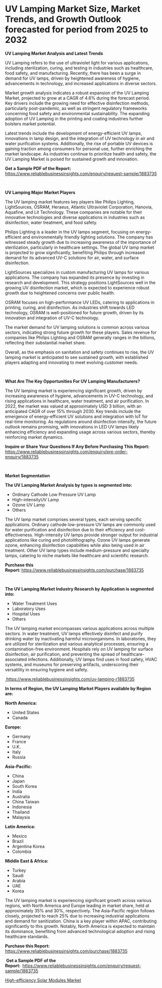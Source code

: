 <p><h1>UV Lamping Market Size, Market Trends, and Growth Outlook forecasted for period from 2025 to 2032</h1></p><p><strong>UV Lamping Market Analysis and Latest Trends</strong></p>
<p><p>UV Lamping refers to the use of ultraviolet light for various applications, including sterilization, curing, and testing in industries such as healthcare, food safety, and manufacturing. Recently, there has been a surge in demand for UV lamps, driven by heightened awareness of hygiene, advancements in technology, and increased applications in diverse sectors.</p><p>Market growth analysis indicates a robust expansion of the UV Lamping Market, projected to grow at a CAGR of 4.6% during the forecast period. Key drivers include the growing need for effective disinfection methods, particularly post-pandemic, as well as stringent regulatory frameworks concerning food safety and environmental sustainability. The expanding adoption of UV Lamping in the printing and coating industries further bolsters market potential.</p><p>Latest trends include the development of energy-efficient UV lamps, innovations in lamp design, and the integration of UV technology in air and water purification systems. Additionally, the rise of portable UV devices is gaining traction among consumers for personal use, further enriching the market landscape. As industries continue to prioritize health and safety, the UV Lamping Market is poised for sustained growth and innovation.</p></p>
<p><strong>Get a Sample PDF of the Report:&nbsp;</strong> <a href="https://www.reliablebusinessinsights.com/enquiry/request-sample/1883735?utm_campaign=2234&utm_medium=2&utm_source=Github&utm_content=ia&utm_term=14022025&utm_id=uv-lamping">https://www.reliablebusinessinsights.com/enquiry/request-sample/1883735</a></p>
<p>&nbsp;</p>
<p><strong>UV Lamping Major Market Players</strong></p>
<p><p>The UV lamping market features key players like Philips Lighting, LightSources, OSRAM, Heraeus, Atlantic Ultraviolet Corporation, Hanovia, Aquafine, and Lit Technology. These companies are notable for their innovative technologies and diverse applications in industries such as disinfection, water treatment, and food safety.</p><p>Philips Lighting is a leader in the UV lamps segment, focusing on energy-efficient and environmentally friendly lighting solutions. The company has witnessed steady growth due to increasing awareness of the importance of sterilization, particularly in healthcare settings. The global UV lamp market is projected to grow significantly, benefiting Philips through increased demand for its advanced UV-C solutions for air, water, and surface disinfection.</p><p>LightSources specializes in custom manufacturing UV lamps for various applications. The company has expanded its presence by investing in research and development. This strategy positions LightSources well in the growing UV disinfection market, which is expected to experience robust growth due to heightened concerns over public health.</p><p>OSRAM focuses on high-performance UV LEDs, catering to applications in printing, curing, and disinfection. As industries shift towards LED technology, OSRAM is well-positioned for future growth, driven by its innovation and integration of UV-C technology.</p><p>The market demand for UV lamping solutions is common across various sectors, indicating strong future growth for these players. Sales revenue for companies like Philips Lighting and OSRAM generally ranges in the billions, reflecting their substantial market share.</p><p>Overall, as the emphasis on sanitation and safety continues to rise, the UV lamping market is anticipated to see sustained growth, with established players adapting and innovating to meet evolving customer needs.</p></p>
<p>&nbsp;</p>
<p><strong>What Are The Key Opportunities For UV Lamping Manufacturers?</strong></p>
<p><p>The UV lamping market is experiencing significant growth, driven by increasing awareness of hygiene, advancements in UV-C technology, and rising applications in healthcare, water treatment, and air purification. In 2022, the market was valued at approximately USD 3 billion, with an anticipated CAGR of over 15% through 2030. Key trends include the emergence of energy-efficient UV solutions and integration with IoT for real-time monitoring. As regulations around disinfection intensify, the future outlook remains promising, with innovations in LED UV lamps likely enhancing efficiency and expanding usage across various sectors, thereby reinforcing market dynamics.</p></p>
<p><strong>Inquire or Share Your Questions If Any Before Purchasing This Report:</strong> <a href="https://www.reliablebusinessinsights.com/enquiry/pre-order-enquiry/1883735?utm_campaign=2234&utm_medium=2&utm_source=Github&utm_content=ia&utm_term=14022025&utm_id=uv-lamping">https://www.reliablebusinessinsights.com/enquiry/pre-order-enquiry/1883735</a></p>
<p>&nbsp;</p>
<p><strong>Market Segmentation</strong></p>
<p><strong>The UV Lamping Market Analysis by types is segmented into:</strong></p>
<p><ul><li>Ordinary Cathode Low Pressure UV Lamp</li><li>High-intensityUV Lamp</li><li>Ozone UV Lamp</li><li>Others</li></ul></p>
<p><p>The UV lamp market comprises several types, each serving specific applications. Ordinary cathode low-pressure UV lamps are commonly used for water purification and disinfection due to their efficiency and cost-effectiveness. High-intensity UV lamps provide stronger output for industrial applications like curing and photolithography. Ozone UV lamps generate ozone, enhancing disinfection capabilities while also being used in air treatment. Other UV lamp types include medium-pressure and specialty lamps, catering to niche markets like healthcare and scientific research.</p></p>
<p><strong>Purchase this Report:&nbsp;</strong><a href="https://www.reliablebusinessinsights.com/purchase/1883735?utm_campaign=2234&utm_medium=2&utm_source=Github&utm_content=ia&utm_term=14022025&utm_id=uv-lamping">https://www.reliablebusinessinsights.com/purchase/1883735</a></p>
<p>&nbsp;</p>
<p><strong>The UV Lamping Market Industry Research by Application is segmented into:</strong></p>
<p><ul><li>Water Treatment Uses</li><li>Laboratory Uses</li><li>Hospital Uses</li><li>Others</li></ul></p>
<p><p>The UV lamping market encompasses various applications across multiple sectors. In water treatment, UV lamps effectively disinfect and purify drinking water by inactivating harmful microorganisms. In laboratories, they are utilized for sterilization and various analytical processes, ensuring a contamination-free environment. Hospitals rely on UV lamping for surface disinfection, air purification, and preventing the spread of healthcare-associated infections. Additionally, UV lamps find uses in food safety, HVAC systems, and museums for preserving artifacts, underscoring their versatility in ensuring hygiene and safety.</p></p>
<p><a href="https://www.reliablebusinessinsights.com/uv-lamping-r1883735?utm_campaign=2234&utm_medium=2&utm_source=Github&utm_content=ia&utm_term=14022025&utm_id=uv-lamping">&nbsp;https://www.reliablebusinessinsights.com/uv-lamping-r1883735</a></p>
<p><strong>In terms of Region, the UV Lamping Market Players available by Region are:</strong></p>
<p>
    <p> <strong> North America: </strong>
        <ul>
            <li>United States</li>
            <li>Canada</li>
        </ul>
        </p> 
    <p> <strong> Europe: </strong>
        <ul>
            <li>Germany</li>
            <li>France</li>
            <li>U.K.</li>
            <li>Italy</li>
            <li>Russia</li>
        </ul>
        </p> 
    <p> <strong> Asia-Pacific: </strong>
        <ul>
            <li>China</li>
            <li>Japan</li>
            <li>South Korea</li>
            <li>India</li>
            <li>Australia</li>
            <li>China Taiwan</li>
            <li>Indonesia</li>
            <li>Thailand</li>
            <li>Malaysia</li>
        </ul>
        </p> 
    <p> <strong> Latin America: </strong>
        <ul>
            <li>Mexico</li>
            <li>Brazil</li>
            <li>Argentina Korea</li>
            <li>Colombia</li>
        </ul>
        </p> 
    <p> <strong> Middle East & Africa: </strong>
        <ul>
            <li>Turkey</li>
            <li>Saudi</li>
            <li>Arabia</li>
            <li>UAE</li>
            <li>Korea</li>
        </ul>
    </p>
    </p>
<p><p>The UV lamping market is experiencing significant growth across various regions, with North America and Europe leading in market share, held at approximately 35% and 30%, respectively. The Asia-Pacific region follows closely, projected to reach 25% due to increasing industrial applications and demand for sanitization. China is a key player within APAC, contributing significantly to this growth. Notably, North America is expected to maintain its dominance, benefiting from advanced technological adoption and rising healthcare standards.</p></p>
<p><strong>Purchase this Report: </strong><a href="https://www.reliablebusinessinsights.com/purchase/1883735?utm_campaign=2234&utm_medium=2&utm_source=Github&utm_content=ia&utm_term=14022025&utm_id=uv-lamping">https://www.reliablebusinessinsights.com/purchase/1883735</a></p>
<p>&nbsp;<strong>Get a Sample PDF of the Report:&nbsp;&nbsp;</strong><a href="https://www.reliablebusinessinsights.com/enquiry/request-sample/1883735?utm_campaign=2234&utm_medium=2&utm_source=Github&utm_content=ia&utm_term=14022025&utm_id=uv-lamping">https://www.reliablebusinessinsights.com/enquiry/request-sample/1883735</a></p>
<p><strong></strong></p>
<p><p><a href="https://github.com/hillsmyung726/Market-Research-Report-List-1/blob/main/high-efficiency-solar-modules-market.md?utm_campaign=2234&utm_medium=2&utm_source=Github&utm_content=ia&utm_term=14022025&utm_id=uv-lamping">High-efficiency Solar Modules Market</a></p></p>